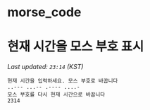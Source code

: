 # morse_code
# 현재 시간을 모스 부호 표시
<!-- MORSE_TIME_START -->
_Last updated: `23:14` (KST)_

```
현재 시간을 입력하세요. 모스 부호로 바꿉니다
..--- ...-- .---- ....-
모스 부호를 다시 현재 시간으로 바꿉니다
2314
```
<!-- MORSE_TIME_END -->

